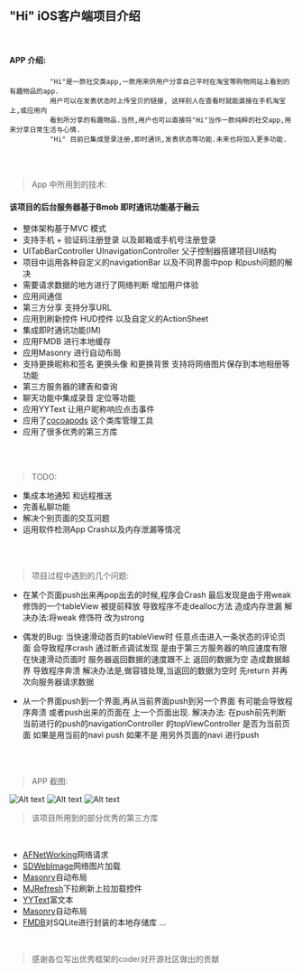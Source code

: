 "Hi" iOS客户端项目介绍
--
</br>


#### APP 介绍:
              "Hi"是一款社交类app,一款用来供用户分享自己平时在淘宝等购物网站上看到的有趣物品的app.
              用户可以在发表状态时上传宝贝的链接, 这样别人在查看时就能直接在手机淘宝上,或应用内
              看到所分享的有趣物品.当然,用户也可以直接将"Hi"当作一款纯粹的社交app,用来分享日常生活与心情.
              "Hi" 目前已集成登录注册,即时通讯,发表状态等功能.未来也将加入更多功能.
              
 </br>
 </br>
 
> App 中所用到的技术:

#### 该项目的后台服务器基于Bmob 即时通讯功能基于融云

* 整体架构基于MVC 模式
* 支持手机 + 验证码注册登录 以及邮箱或手机号注册登录
* UITabBarController UInavigationController 父子控制器搭建项目UI结构
* 项目中运用各种自定义的navigationBar 以及不同界面中pop 和push问题的解决
* 需要请求数据的地方进行了网络判断 增加用户体验
* 应用间通信
* 第三方分享 支持分享URL
* 应用到刷新控件 HUD控件 以及自定义的ActionSheet
* 集成即时通讯功能(IM) 
* 应用FMDB 进行本地缓存
* 应用Masonry 进行自动布局
* 支持更换昵称和签名 更换头像 和更换背景 支持将网络图片保存到本地相册等功能
* 第三方服务器的建表和查询
* 聊天功能中集成录音 定位等功能
* 应用YYText 让用户昵称响应点击事件
* 应用了[cocoapods](https://github.com/CocoaPods/CocoaPods) 这个类库管理工具
* 应用了很多优秀的第三方库

</br>
</br>

> TODO: 

* 集成本地通知 和远程推送
* 完善私聊功能
* 解决个别页面的交互问题
* 运用软件检测App Crash以及内存泄漏等情况

</br>
</br>

> 项目过程中遇到的几个问题:
* 在某个页面push出来再pop出去的时候,程序会Crash 最后发现是由于用weak 修饰的一个tableView 
  被提前释放 导致程序不走dealloc方法 造成内存泄漏 解决办法:将weak 修饰符 改为strong

* 偶发的Bug: 当快速滑动首页的tableView时 任意点击进入一条状态的评论页面 会导致程序crash
  通过断点调试发现 是由于第三方服务器的响应速度有限 在快速滑动页面时 服务器返回数据的速度跟不上
  返回的数据为空 造成数据越界 导致程序奔溃
  解决办法是,做容错处理,当返回的数据为空时 先return 并再次向服务器请求数据

* 从一个界面push到一个界面,再从当前界面push到另一个界面 有可能会导致程序奔溃 或者push出来的页面在
  上一个页面出现. 解决办法: 在push前先判断当前进行的push的navigationController 的topViewController
  是否为当前页面 如果是用当前的navi push 如果不是 用另外页面的navi 进行push

</br>
</br>
             
> APP 截图:

![Alt text](https://bmob-cdn-10856.b0.upaiyun.com/2017/05/23/92a91236360d445ca0d1857e22b6a155.jpg)
![Alt text](https://bmob-cdn-10856.b0.upaiyun.com/2017/05/23/b287881250944bfd9aa0a26311fb1e13.jpg)
![Alt text](https://bmob-cdn-10856.b0.upaiyun.com/2017/05/23/f1939f9f8e5741919042264b3a58d399.jpg)

> 该项目所用到的部分优秀的第三方库
</br>

* [AFNetWorking](https://github.com/AFNetworking/AFNetworking)网络请求
* [SDWebImage](https://github.com/rs/SDWebImage)网络图片加载
* [Masonry](https://github.com/SnapKit/Masonry)自动布局
* [MJRefresh](https://github.com/CoderMJLee/MJRefresh)下拉刷新上拉加载控件
* [YYText](https://github.com/ibireme/YYText)富文本
* [Masonry](https://github.com/SnapKit/Masonry)自动布局
* [FMDB](https://github.com/ccgus/fmdb)对SQLite进行封装的本地存储库
...

</br>

> 感谢各位写出优秀框架的coder对开源社区做出的贡献
                      
  
